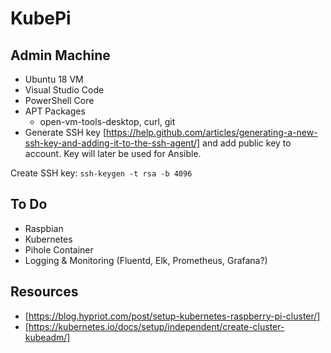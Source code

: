 # KubePi

## Admin Machine
* Ubuntu 18 VM
* Visual Studio Code
* PowerShell Core
* APT Packages
  * open-vm-tools-desktop, curl, git
* Generate SSH key [https://help.github.com/articles/generating-a-new-ssh-key-and-adding-it-to-the-ssh-agent/] and add public key to account. Key will later be used for Ansible.

Create SSH key: `ssh-keygen -t rsa -b 4096`


## To Do
* Raspbian
* Kubernetes
* Pihole Container
* Logging & Monitoring (Fluentd, Elk, Prometheus, Grafana?)


## Resources
* [https://blog.hypriot.com/post/setup-kubernetes-raspberry-pi-cluster/]
* [https://kubernetes.io/docs/setup/independent/create-cluster-kubeadm/]
